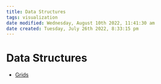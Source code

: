 ```yaml
---
title: Data Structures
tags: visualization
date modified: Wednesday, August 10th 2022, 11:41:30 am
date created: Tuesday, July 26th 2022, 8:33:15 pm
---
```


# Data Structures
- [Grids](Grids.md)

